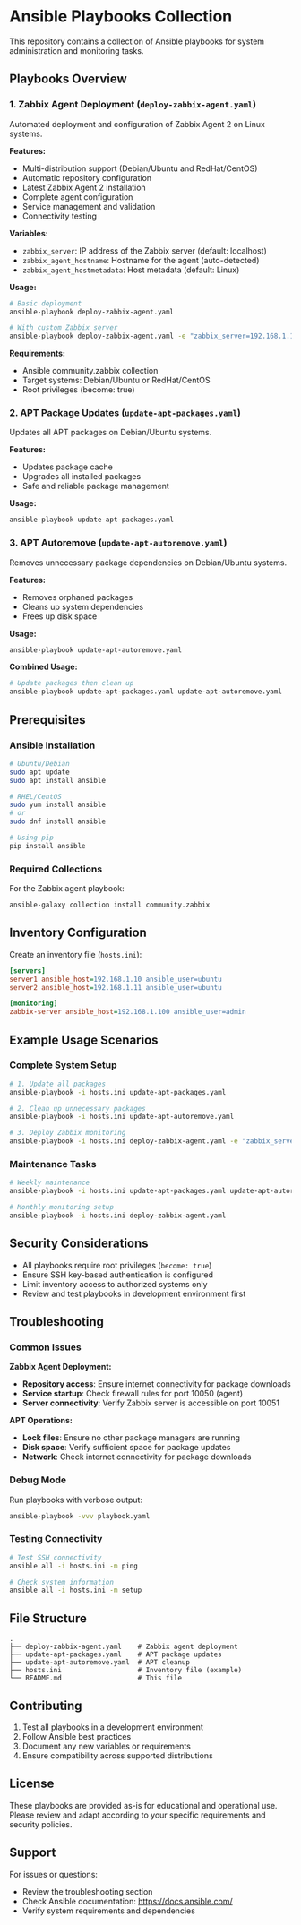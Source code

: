 # Ansible Playbooks Collection

This repository contains a collection of Ansible playbooks for system administration and monitoring tasks.

## Playbooks Overview

### 1. Zabbix Agent Deployment (`deploy-zabbix-agent.yaml`)

Automated deployment and configuration of Zabbix Agent 2 on Linux systems.

**Features:**
- Multi-distribution support (Debian/Ubuntu and RedHat/CentOS)
- Automatic repository configuration
- Latest Zabbix Agent 2 installation
- Complete agent configuration
- Service management and validation
- Connectivity testing

**Variables:**
- `zabbix_server`: IP address of the Zabbix server (default: localhost)
- `zabbix_agent_hostname`: Hostname for the agent (auto-detected)
- `zabbix_agent_hostmetadata`: Host metadata (default: Linux)

**Usage:**
```bash
# Basic deployment
ansible-playbook deploy-zabbix-agent.yaml

# With custom Zabbix server
ansible-playbook deploy-zabbix-agent.yaml -e "zabbix_server=192.168.1.100"
```

**Requirements:**
- Ansible community.zabbix collection
- Target systems: Debian/Ubuntu or RedHat/CentOS
- Root privileges (become: true)

### 2. APT Package Updates (`update-apt-packages.yaml`)

Updates all APT packages on Debian/Ubuntu systems.

**Features:**
- Updates package cache
- Upgrades all installed packages
- Safe and reliable package management

**Usage:**
```bash
ansible-playbook update-apt-packages.yaml
```

### 3. APT Autoremove (`update-apt-autoremove.yaml`)

Removes unnecessary package dependencies on Debian/Ubuntu systems.

**Features:**
- Removes orphaned packages
- Cleans up system dependencies
- Frees up disk space

**Usage:**
```bash
ansible-playbook update-apt-autoremove.yaml
```

**Combined Usage:**
```bash
# Update packages then clean up
ansible-playbook update-apt-packages.yaml update-apt-autoremove.yaml
```

## Prerequisites

### Ansible Installation
```bash
# Ubuntu/Debian
sudo apt update
sudo apt install ansible

# RHEL/CentOS
sudo yum install ansible
# or
sudo dnf install ansible

# Using pip
pip install ansible
```

### Required Collections
For the Zabbix agent playbook:
```bash
ansible-galaxy collection install community.zabbix
```

## Inventory Configuration

Create an inventory file (`hosts.ini`):
```ini
[servers]
server1 ansible_host=192.168.1.10 ansible_user=ubuntu
server2 ansible_host=192.168.1.11 ansible_user=ubuntu

[monitoring]
zabbix-server ansible_host=192.168.1.100 ansible_user=admin
```

## Example Usage Scenarios

### Complete System Setup
```bash
# 1. Update all packages
ansible-playbook -i hosts.ini update-apt-packages.yaml

# 2. Clean up unnecessary packages
ansible-playbook -i hosts.ini update-apt-autoremove.yaml

# 3. Deploy Zabbix monitoring
ansible-playbook -i hosts.ini deploy-zabbix-agent.yaml -e "zabbix_server=192.168.1.100"
```

### Maintenance Tasks
```bash
# Weekly maintenance
ansible-playbook -i hosts.ini update-apt-packages.yaml update-apt-autoremove.yaml

# Monthly monitoring setup
ansible-playbook -i hosts.ini deploy-zabbix-agent.yaml
```

## Security Considerations

- All playbooks require root privileges (`become: true`)
- Ensure SSH key-based authentication is configured
- Limit inventory access to authorized systems only
- Review and test playbooks in development environment first

## Troubleshooting

### Common Issues

**Zabbix Agent Deployment:**
- **Repository access**: Ensure internet connectivity for package downloads
- **Service startup**: Check firewall rules for port 10050 (agent)
- **Server connectivity**: Verify Zabbix server is accessible on port 10051

**APT Operations:**
- **Lock files**: Ensure no other package managers are running
- **Disk space**: Verify sufficient space for package updates
- **Network**: Check internet connectivity for package downloads

### Debug Mode
Run playbooks with verbose output:
```bash
ansible-playbook -vvv playbook.yaml
```

### Testing Connectivity
```bash
# Test SSH connectivity
ansible all -i hosts.ini -m ping

# Check system information
ansible all -i hosts.ini -m setup
```

## File Structure
```
.
├── deploy-zabbix-agent.yaml    # Zabbix agent deployment
├── update-apt-packages.yaml    # APT package updates
├── update-apt-autoremove.yaml  # APT cleanup
├── hosts.ini                   # Inventory file (example)
└── README.md                   # This file
```

## Contributing

1. Test all playbooks in a development environment
2. Follow Ansible best practices
3. Document any new variables or requirements
4. Ensure compatibility across supported distributions

## License

These playbooks are provided as-is for educational and operational use. Please review and adapt according to your specific requirements and security policies.

## Support

For issues or questions:
- Review the troubleshooting section
- Check Ansible documentation: https://docs.ansible.com/
- Verify system requirements and dependencies
